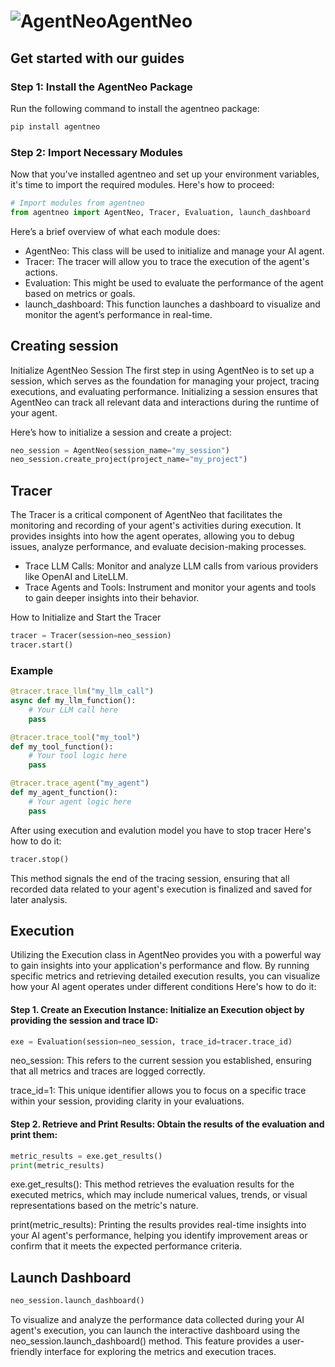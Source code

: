 # ![AgentNeo](https://docs.raga.ai/~gitbook/image?url=https%3A%2F%2F1811327582-files.gitbook.io%2F%7E%2Ffiles%2Fv0%2Fb%2Fgitbook-x-prod.appspot.com%2Fo%2Fspaces%252FYbIiNdp1QbG4avl7VShw%252Ficon%252FdbhstYExc7neijc5XvVC%252Flogo%2520only%2520svg%25201.png%3Falt%3Dmedia%26token%3D16999011-17eb-41c9-9ee8-26837edcf88f&width=32&dpr=1&quality=100&sign=f91ac5a2&sv=1)**AgentNeo**
## Get started with our guides
### Step 1: Install the AgentNeo Package
Run the following command to install the agentneo package:

```bash
pip install agentneo
```
### Step 2: Import Necessary Modules
Now that you've installed agentneo and set up your environment variables, it's time to import the required modules. Here's how to proceed:
```py 
# Import modules from agentneo
from agentneo import AgentNeo, Tracer, Evaluation, launch_dashboard
```
Here’s a brief overview of what each module does:

- AgentNeo: This class will be used to initialize and manage your AI agent.
- Tracer: The tracer will allow you to trace the execution of the agent's actions.
- Evaluation: This might be used to evaluate the performance of the agent based on metrics or goals.
- launch_dashboard: This function launches a dashboard to visualize and monitor the agent’s performance in real-time.
## **Creating session**
Initialize AgentNeo Session
The first step in using AgentNeo is to set up a session, which serves as the foundation for managing your project, tracing executions, and evaluating performance. Initializing a session ensures that AgentNeo can track all relevant data and interactions during the runtime of your agent.

Here’s how to initialize a session and create a project:
```py 
neo_session = AgentNeo(session_name="my_session")
neo_session.create_project(project_name="my_project")
```
## **Tracer**
The Tracer is a critical component of AgentNeo that facilitates the monitoring and recording of your agent's activities during execution. It provides insights into how the agent operates, allowing you to debug issues, analyze performance, and evaluate decision-making processes. 
- Trace LLM Calls: Monitor and analyze LLM calls from various providers like OpenAI and LiteLLM.
- Trace Agents and Tools: Instrument and monitor your agents and tools to gain deeper insights into their behavior.

How to Initialize and Start the Tracer
```py
tracer = Tracer(session=neo_session)
tracer.start()
```
### Example
```py
@tracer.trace_llm("my_llm_call")
async def my_llm_function():
    # Your LLM call here
    pass

@tracer.trace_tool("my_tool")
def my_tool_function():
    # Your tool logic here
    pass

@tracer.trace_agent("my_agent")
def my_agent_function():
    # Your agent logic here
    pass
```
After using execution and evalution model you have to stop tracer
Here's how to do it:
```py
tracer.stop()
```
This  method signals the end of the tracing session, ensuring that all recorded data related to your agent's execution is finalized and saved for later analysis.

## **Execution**
Utilizing the Execution class in AgentNeo provides you with a powerful way to gain insights into your application's performance and flow. By running specific metrics and retrieving detailed execution results, you can visualize how your AI agent operates under different conditions
Here's how to do it:
#### Step 1. Create an Execution Instance: Initialize an Execution object by providing the session and trace ID:

```py
exe = Evaluation(session=neo_session, trace_id=tracer.trace_id)
```

neo_session: This refers to the current session you established, ensuring that all metrics and traces are logged correctly.

trace_id=1: This unique identifier allows you to focus on a specific trace within your session, providing clarity in your evaluations.


#### Step 2. Retrieve and Print Results: Obtain the results of the evaluation and print them:
```py
metric_results = exe.get_results()
print(metric_results)
```
exe.get_results(): This method retrieves the evaluation results for the executed metrics, which may include numerical values, trends, or visual representations based on the metric's nature.

print(metric_results): Printing the results provides real-time insights into your AI agent's performance, helping you identify improvement areas or confirm that it meets the expected performance criteria.

## **Launch Dashboard**
```py
neo_session.launch_dashboard()
```
To visualize and analyze the performance data collected during your AI agent's execution, you can launch the interactive dashboard using the neo_session.launch_dashboard() method. This feature provides a user-friendly interface for exploring the metrics and execution traces.
